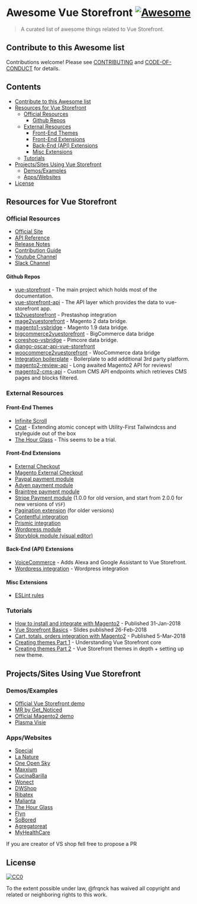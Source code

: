
# Awesome Vue Storefront [![Awesome](https://cdn.rawgit.com/sindresorhus/awesome/d7305f38d29fed78fa85652e3a63e154dd8e8829/media/badge.svg)](https://github.com/sindresorhus/awesome)

> A curated list of awesome things related to Vue Storefront.


## Contribute to this Awesome list

Contributions welcome! Please see [CONTRIBUTING](https://github.com/frqnck/awesome-vue-storefront/blob/master/CONTRIBUTING.md) and [CODE-OF-CONDUCT](https://github.com/frqnck/awesome-vue-storefront/blob/master/CODE-OF-CONDUCT.md) for details.


## Contents

  - [Contribute to this Awesome list](#contribute-to-this-awesome-list)
  - [Resources for Vue Storefront](#resources-for-vue-storefront)
    - [Official Resources](#official-resources)
      - [Github Repos](#github-repos)
    - [External Resources](#external-resources)
      - [Front-End Themes](#front-end-themes)
      - [Front-End Extensions](#front-end-extensions)
      - [Back-End (API) Extensions](#back-end-api-extensions)
      - [Misc Extensions](#misc-extensions)
    - [Tutorials](#tutorials)
  - [Projects/Sites Using Vue Storefront](#projectssites-using-vue-storefront)
    - [Demos/Examples](#demosexamples)
    - [Apps/Websites](#appswebsites)
  - [License](#license)


## Resources for Vue Storefront

### Official Resources
  - [Official Site](https://www.vuestorefront.io)
  - [API Reference](https://github.com/DivanteLtd/vue-storefront/tree/master/doc)
  - [Release Notes](https://github.com/DivanteLtd/vue-storefront/releases)
  - [Contribution Guide](https://github.com/DivanteLtd/vue-storefront/blob/master/CONTRIBUTING.md)
  - [Youtube Channel](https://www.youtube.com/channel/UCkm1F3Cglty3CE1QwKQUhhg)
  - [Slack Channel](https://vuestorefront.slack.com)
#### Github Repos
  - [vue-storefront](https://github.com/DivanteLtd/vue-storefront) - The main project which holds most of the documentation.
  - [vue-storefront-api](https://github.com/DivanteLtd/vue-storefront-api) - The API layer which provides the data to vue-storefront app.
  - [tb2vuestorefront](https://github.com/jankawulok/tb2vuestorefront) - Prestashop integration
  - [mage2vuestorefront](https://github.com/DivanteLtd/mage2vuestorefront) - Magento 2 data bridge.
  - [magento1-vsbridge](https://github.com/DivanteLtd/magento1-vsbridge) - Magento 1.9 data bridge. 
  - [bigcommerce2vuestorefront](https://github.com/DivanteLtd/bigcommerce2vuestorefront) - BigCommerce data bridge
  - [coreshop-vsbridge](https://github.com/DivanteLtd/coreshop-vsbridge) - Pimcore data bridge.
  - [django-oscar-api-vue-storefront](https://github.com/ladrua/django-oscar-api-vue-storefront)
  - [woocommerce2vuestorefront](https://github.com/DivanteLtd/woocommerce2vuestorefront) - WooCommerce data bridge
  - [Integration boilerplate](https://github.com/DivanteLtd/vue-storefront-integration-boilerplate) - Boilerplate to add additional 3rd party platform.
  - [magento2-review-api](https://github.com/DivanteLtd/magento2-review-api) - Long awaited Magento2 API for reviews!
  - [magento2-cms-api](https://github.com/SnowdogApps/magento2-cms-api) - Custom CMS API endpoints which retrieves CMS pages and blocks filtered.

### External Resources

#### Front-End Themes
  - [Infinite Scroll](https://github.com/woked/vue-storefront-infinite-scroll-theme)
  - [Coat](https://github.com/dimasch/vsf-theme-coat) - Extending atomic concept with Utility-First Tailwindcss and styleguide out of the box
  - [The Hour Glass](https://github.com/thanhcao/vue-storefront-demo) - This seems to be a trial.

#### Front-End Extensions
  - [External Checkout](https://github.com/Vendic/vsf-external-checkout)
  - [Magento External Checkout](https://github.com/DivanteLtd/magento2-external-checkout)
  - [Paypal payment module](https://github.com/develodesign/vsf-payment-paypal)
  - [Adyen payment module](https://github.com/melvin-hamilton-digital/vsf-payment-adyen)
  - [Braintree payment module](https://github.com/danrcoull/vsf-payment-braintree)
  - [Stripe Payment module](https://github.com/develodesign/vsf-payment-stripe) (1.0.0 for old version, and start from 2.0.0 for new versions of `VSF`)
  - [Pagination extension](https://github.com/bitbull-team/vue-storefront-pagination) (for older versions)
  - [Contentful integration](https://github.com/juliankoehn/vsf-contentful)
  - [Prismic integration](https://www.dnd.fr/2019/03/discover-our-new-connector-between-vue-storefront-and-prismic/)
  - [Wordpress module](https://github.com/develodesign/vsf-wp)
  - [Storyblok module (visual editor)](https://github.com/kodbruket/vsf-storyblok-sync)

#### Back-End (API) Extensions
  - [VoiceCommerce](https://github.com/upsidelab/voicecommerce) - Adds Alexa and Google Assistant to Vue Storefront.
  - [Wordpress integration](https://github.com/develodesign/vsf-wp) - Wordpress integration

#### Misc Extensions
  - [ESLint rules](https://github.com/DavidRouyer/eslint-plugin-vue-storefront)

### Tutorials
  - [How to install and integrate with Magento2](https://medium.com/@piotrkarwatka/vue-storefront-how-to-install-and-integrate-with-magento2-227767dd65b2) - Published 31-Jan-2018
  - [Vue Storefront Basics](https://www.slideshare.net/FilipRakowski/vue-storefront-basics) -  Slides published 26-Feb-2018
  - [Cart, totals, orders integration with Magento2](https://medium.com/@piotrkarwatka/vue-storefront-cart-totals-orders-integration-with-magento2-6fbe6860fcd) - Published 5-Mar-2018 
  - [Creating themes Part 1](https://medium.com/@frakowski/developing-themes-in-vue-storefront-backend-agnostic-ecommerce-pwa-frontend-part-1-72ea3c939593) - Understanding Vue Storefront core
  - [Creating themes Part 2](https://medium.com/@frakowski/creating-themes-in-vue-storefront-part-2-vue-storefront-themes-in-depth-6fe28dee3e40) - Vue Storefront themes in depth + setting up new theme.


##  Projects/Sites Using Vue Storefront

### Demos/Examples
  - [Official Vue Storefront demo](https://demo.vuestorefront.io)
  - [MR by Get_Noticed](https://ecommerce-pwa.io/)
  - [Official Magento2 demo](https://demo-magento2.vuestorefront.io)
  - [Plasma Visie](https://demo.mage-pwa.io)

### Apps/Websites
  - [Special](https://www.specialmilano.com/)
  - [La Nature](https://lanature.ru)
  - [One Open Sky](https://www.oneopensky.dk/)
  - [Maxxium](https://maxxium.ru/presents)
  - [CucinaBarilla](https://www.cucinabarilla.it)
  - [Wonect](https://wonect.com/sg/)
  - [DWShop](https://dwshop.pl/)
  - [Ribatex](https://ribatex.se/)
  - [Malianta](https://malianta.com/)
  - [The Hour Glass](https://nomosreddot.thehourglass.com/)
  - [Flyn](https://flynwetsuits.com/)
  - [SoBored](https://soboredclub.com)
  - [Agregatoreat](https://agregatoreat.ru/)
  - [MyHealthCare](https://www.myhealthcares.eu/eu-int)
  
  If you are creator of VS shop fell free to propose a PR

## License

[![CC0](http://mirrors.creativecommons.org/presskit/buttons/88x31/svg/cc-zero.svg)](http://creativecommons.org/publicdomain/zero/1.0)

To the extent possible under law, @frqnck has waived all copyright and
related or neighboring rights to this work.
